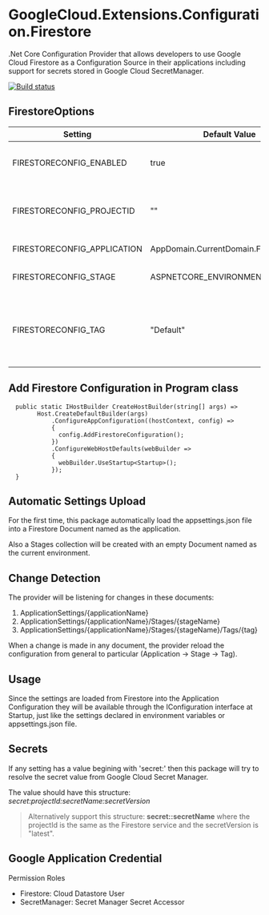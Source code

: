 # GoogleCloud.Extensions.Configuration.Firestore
.Net Core Configuration Provider that allows developers to use Google Cloud Firestore as a Configuration Source in their applications including support for secrets stored in Google Cloud SecretManager.

[![Build status](https://dev.azure.com/hectorescalante/Github%20Projects/_apis/build/status/GoogleCloud.Extensions.Configuration.Firestore)](https://dev.azure.com/hectorescalante/Github%20Projects/_build/latest?definitionId=7)

## FirestoreOptions

| Setting | Default Value | Description |
| ------- | ------------- | ----------- |
| FIRESTORECONFIG_ENABLED | true | Enable or disable configuration load |
| FIRESTORECONFIG_PROJECTID | "" | The google cloud project identifier where the firestore service exists |
| FIRESTORECONFIG_APPLICATION | AppDomain.CurrentDomain.FriendlyName | Name of the application  |
| FIRESTORECONFIG_STAGE | ASPNETCORE_ENVIRONMENT | Name of the current environment  |
| FIRESTORECONFIG_TAG | "Default" | Useful for application versioning, blue-green deployment or any other stage subclassification |

## Add Firestore Configuration in Program class

```
  public static IHostBuilder CreateHostBuilder(string[] args) =>
        Host.CreateDefaultBuilder(args)
            .ConfigureAppConfiguration((hostContext, config) =>
            {
              config.AddFirestoreConfiguration();
            })            
            .ConfigureWebHostDefaults(webBuilder =>
            {
              webBuilder.UseStartup<Startup>();
            });
  }
```

## Automatic Settings Upload
For the first time, this package automatically load the appsettings.json file into a Firestore Document named as the application. 

Also a Stages collection will be created with an empty Document named as the current environment.

## Change Detection
The provider will be listening for changes in these documents:

1. ApplicationSettings/{applicationName}
2. ApplicationSettings/{applicationName}/Stages/{stageName}
3. ApplicationSettings/{applicationName}/Stages/{stageName}/Tags/{tag}

When a change is made in any document, the provider reload the configuration from general to particular (Application -> Stage -> Tag).

## Usage
Since the settings are loaded from Firestore into the Application Configuration they will be available through the IConfiguration interface at Startup, just like the settings declared in environment variables or appsettings.json file.

## Secrets
If any setting has a value begining with 'secret:' then this package will try to resolve the secret value from Google Cloud Secret Manager.

The value should have this structure: *secret:projectId:secretName:secretVersion*

>Alternatively support this structure: **secret::secretName** where the projectId is the same as the Firestore service and the secretVersion is "latest".

## Google Application Credential

Permission Roles

- Firestore: Cloud Datastore User
- SecretManager: Secret Manager Secret Accessor
 